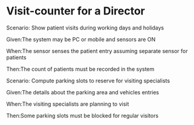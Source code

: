 # Visit-counter for a Director

Scenario: Show patient visits during working days and holidays

   Given:The system may be PC or mobile and sensors are ON

   When:The sensor senses the patient entry assuming separate sensor for patients

   Then:The count of patients must be recorded in the system

Scenario: Compute parking slots to reserve for visiting specialists

   Given:The details about the parking area and vehicles entries

   When:The visiting specialists are planning to visit

   Then:Some parking slots must be blocked for regular visitors
